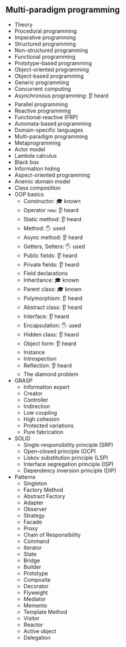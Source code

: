 ## Multi-paradigm programming


- Theory
- Procedural programming
- Imperative programming
- Structured programming
- Non-structured programming
- Functional programming
- Prototype-based programming
- Object-oriented programming
- Object-based programming
- Generic programming
- Concurrent computing
- Asynchronous programming: 👂 heard
- Parallel programming
- Reactive programming
- Functional-reactive (FRP)
- Automata-based programming
- Domain-specific languages
- Multi-paradigm programming
- Metaprogramming
- Actor model
- Lambda calculus
- Black box
- Information hiding
- Aspect-oriented programming
- Anemic domain model
- Class composition
- OOP basics
  - Constructor: 🎓 known
  - Operator `new`: 👂 heard
  - Static method: 👂 heard
  - Method: 🖐️ used
  - Async method: 👂 heard
  - Getters, Setters: 🖐️ used
  - Public fields: 👂 heard
  - Private fields: 👂 heard
  - Field declarations
  - Inheritance: 🎓 known
  - Parent class: 🎓 known
  - Polymorphism: 👂 heard
  - Abstract class: 👂 heard
  - Interface: 👂 heard
  - Encapsulation: 🖐️ used
  - Hidden class: 👂 heard
  - Object form: 👂 heard
  - Instance
  - Introspection
  - Reflection: 👂 heard
  - The diamond problem
- GRASP
  - Information expert
  - Creator
  - Controller
  - Indirection
  - Low coupling
  - High cohesion
  - Protected variations
  - Pure fabrication
- SOLID
  - Single-responsibility principle (SRP)
  - Open–closed principle (OCP)
  - Liskov substitution principle (LSP)
  - Interface segregation principle (ISP)
  - Dependency inversion principle (DIP)
- Patterns
  - Singleton
  - Factory Method
  - Abstract Factory
  - Adapter
  - Observer
  - Strategy
  - Facade
  - Proxy
  - Chain of Responsibility
  - Command
  - Iterator
  - State
  - Bridge
  - Builder
  - Prototype
  - Composite
  - Decorator
  - Flyweight
  - Mediator
  - Memento
  - Template Method
  - Visitor
  - Reactor
  - Active object
  - Delegation